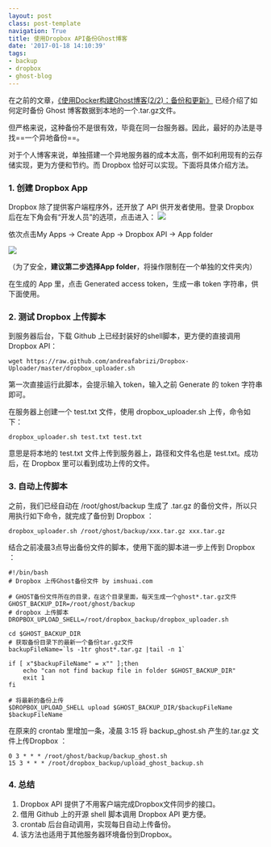 ```yaml
---
layout: postclass: post-templatenavigation: True
title: 使用Dropbox API备份Ghost博客
date: '2017-01-18 14:10:39'
tags:
- backup
- dropbox
- ghost-blog
---
```


在之前的文章，[《使用Docker构建Ghost博客(2/2)：备份和更新》](/using-docker-to-build-ghost-blog-update_backup/) 已经介绍了如何定时备份 Ghost 博客数据到本地的一个.tar.gz文件。

但严格来说，这种备份不是很有效，毕竟在同一台服务器。因此，最好的办法是寻找==一个异地备份==。

对于个人博客来说，单独搭建一个异地服务器的成本太高，倒不如利用现有的云存储实现，更为方便和节约。而 Dropbox 恰好可以实现。下面将具体介绍方法。

### 1. 创建 Dropbox App

Dropbox 除了提供客户端程序外，还开放了 API 供开发者使用。登录 Dropbox 后在左下角会有“开发人员”的选项，点击进入：
![](http://ok4jsyu7n.bkt.clouddn.com/content/images/2017/01/dropbox_developer-1.jpg)

依次点击My Apps → Create App → Dropbox API → App folder

![](http://ok4jsyu7n.bkt.clouddn.com/content/images/2017/01/Dropbox-guid.png)

（为了安全，**建议第二步选择App folder**，将操作限制在一个单独的文件夹内）

在生成的 App 里，点击 Generated access token，生成一串 token 字符串，供下面使用。

###  2. 测试 Dropbox 上传脚本

到服务器后台，下载 Github 上已经封装好的shell脚本，更方便的直接调用 Dropbox API：
```
wget https://raw.github.com/andreafabrizi/Dropbox-Uploader/master/dropbox_uploader.sh
```

第一次直接运行此脚本，会提示输入 token，输入之前 Generate 的 token 字符串即可。

在服务器上创建一个 test.txt 文件，使用 dropbox_uploader.sh 上传，命令如下：
```
dropbox_uploader.sh test.txt test.txt
```
意思是将本地的 test.txt 文件上传到服务器上，路径和文件名也是 test.txt。成功后，在 Dropbox 里可以看到成功上传的文件。

### 3. 自动上传脚本

之前，我们已经自动在 /root/ghost/backup 生成了 .tar.gz 的备份文件，所以只用执行如下命令，就完成了备份到 Dropbox ：
```
dropbox_uploader.sh /root/ghost/backup/xxx.tar.gz xxx.tar.gz
```

结合之前凌晨3点导出备份文件的脚本，使用下面的脚本进一步上传到 Dropbox ：
```
#!/bin/bash
# Dropbox 上传Ghost备份文件 by imshuai.com

# GHOST备份文件所在的目录，在这个目录里面，每天生成一个ghost*.tar.gz文件
GHOST_BACKUP_DIR=/root/ghost/backup
# dropbox 上传脚本
DROPBOX_UPLOAD_SHELL=/root/dropbox_backup/dropbox_uploader.sh

cd $GHOST_BACKUP_DIR
# 获取备份目录下的最新一个备份tar.gz文件
backupFileName=`ls -1tr ghost*.tar.gz |tail -n 1`

if [ x"$backupFileName" = x"" ];then
	echo "can not find backup file in folder $GHOST_BACKUP_DIR"
	exit 1
fi

# 将最新的备份上传
$DROPBOX_UPLOAD_SHELL upload $GHOST_BACKUP_DIR/$backupFileName $backupFileName

```

在原来的 crontab 里增加一条，凌晨 3:15 将 backup_ghost.sh 产生的.tar.gz 文件上传Dropbox ：
```
0 3 * * * /root/ghost/backup/backup_ghost.sh
15 3 * * * /root/dropbox_backup/upload_ghost_backup.sh
```

### 4. 总结
1. Dropbox API 提供了不用客户端完成Dropbox文件同步的接口。
1. 借用 Github 上的开源 shell 脚本调用 Dropbox API 更方便。
1. crontab 后台自动调用，实现每日自动上传备份。
1. 该方法也适用于其他服务器环境备份到Dropbox。
